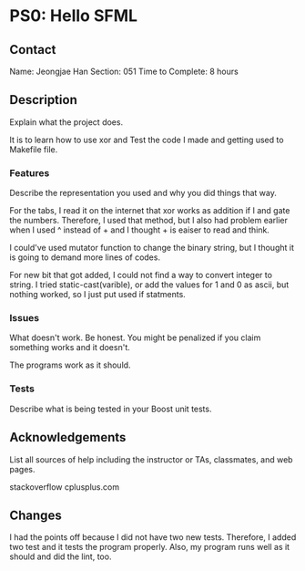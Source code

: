 # PS0: Hello SFML

## Contact
Name: Jeongjae Han
Section: 051
Time to Complete: 8 hours


## Description
Explain what the project does.

It is to learn how to use xor and Test the code I made and getting used to Makefile file.

### Features
Describe the representation you used and why you did things that way.

For the tabs, I read it on the internet that xor works as addition if I and gate the numbers. Therefore, I used that method, but I also had problem earlier when I used ^ instead of + and I thought + is eaiser to read and think.

I could've used mutator function to change the binary string, but I thought it is going to demand more lines of codes.

For new bit that got added, I could not find a way to convert integer to string. I tried static-cast<char>(varible), or add the values for 1 and 0 as ascii, but nothing worked, so I just put used if statments.

### Issues
What doesn't work.  Be honest.  You might be penalized if you claim something works and it doesn't.

The programs work as it should.

### Tests
Describe what is being tested in your Boost unit tests.


## Acknowledgements
List all sources of help including the instructor or TAs, classmates, and web pages.

stackoverflow
cplusplus.com

## Changes

I had the points off because I did not have two new tests. Therefore, I added two test and it tests the program properly.
Also, my program runs well as it should and did the lint, too.

